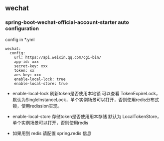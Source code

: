 ## wechat

### spring-boot-wechat-official-account-starter auto configuration

config in *.yml 

```
wechat:
  config:
    url: https://api.weixin.qq.com/cgi-bin/
    app-id: xxx
    secret-key: xxx
    token: xx
    aes-key: xxx
    enable-local-lock: true   
    enable-local-store: true 
```

  * enable-local-lock 刷新token是否使用本地锁 可以查看 TokenExpireLock，默认为SingleInstanceLock，单个实例场景可以打开，否则使用redis分布式锁，使用redission实现。
  
  * enable-local-store 存储token是否使用用本存储 默认为 LocalTokenStore，单个实例场景可以打开，否则使用redis 
  
  * 如果用到 redis 请配置 spring.redis 信息
